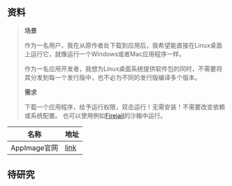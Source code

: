 ## 资料

> **场景**
>
> 作为一名用户，我在从原作者处下载到应用后，我希望能直接在Linux桌面上运行它，就像运行一个Windows或者Mac应用程序一样。
>
> 作为一名应用开发者，我想为Linux桌面系统提供软件包的同时，不需要将其分发到每一个发行版中，也不必为不同的发行版编译多个版本。
>
> **需求**
>
> 下载一个应用程序，给予运行权限，双击运行！无需安装！不需要改变依赖或系统配置。 也可以使用例如[Firejail](https://github.com/netblue30/firejail)的沙箱中运行。

| 名称         | 地址                          |
| ------------ | ----------------------------- |
| AppImage官网 | [link](https://appimage.org/) |



## 待研究


